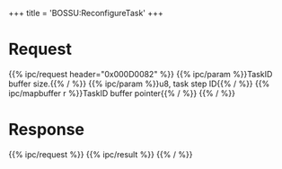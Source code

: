 +++
title = 'BOSSU:ReconfigureTask'
+++

# Request

{{% ipc/request header="0x000D0082" %}}
{{% ipc/param %}}TaskID buffer size.{{% / %}}
{{% ipc/param %}}u8, task step ID{{% / %}}
{{% ipc/mapbuffer r %}}TaskID buffer pointer{{% / %}}
{{% / %}}

# Response

{{% ipc/request %}}
{{% ipc/result %}}
{{% / %}}
